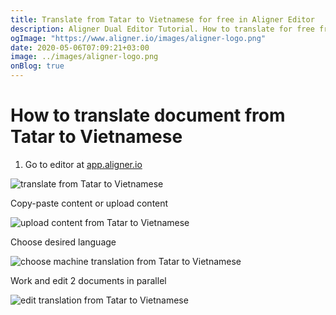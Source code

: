 ```yaml
---
title: Translate from Tatar to Vietnamese for free in Aligner Editor
description: Aligner Dual Editor Tutorial. How to translate for free from Tatar to Vietnamese. Aligner is multilingual document management platform. 
ogImage: "https://www.aligner.io/images/aligner-logo.png"
date: 2020-05-06T07:09:21+03:00
image: ../images/aligner-logo.png
onBlog: true
---
```


# How to translate document from Tatar to Vietnamese

1. Go to editor at [app.aligner.io](https://app.aligner.io "Aligner App web page")

![translate from Tatar to Vietnamese](../aligner-blank-editor.png "translate from Tatar to Vietnamese")

Copy-paste content or upload content

![upload content from Tatar to Vietnamese](../aligner-uploaded-document.png "upload content from Tatar to Vietnamese")

Choose desired language

![choose machine translation from Tatar to Vietnamese](../aligner-language-dropdown.png "choose machine translation from Tatar to Vietnamese")

Work and edit 2 documents in parallel

![edit translation from Tatar to Vietnamese](../aligner-double-sitded-editor.png "edit translation from Tatar to Vietnamese")

